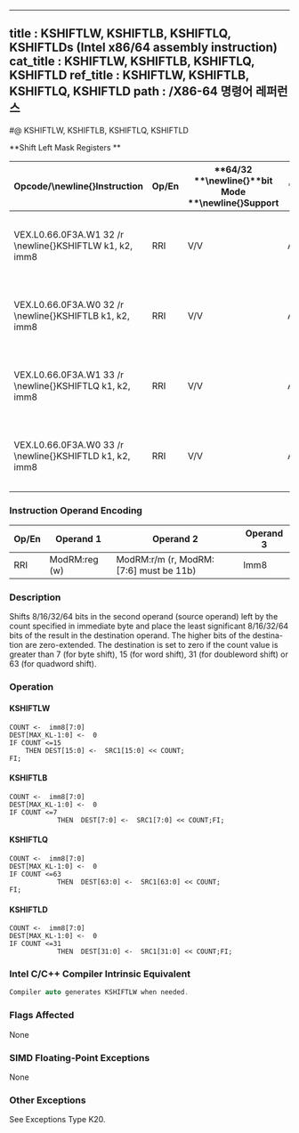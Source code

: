 ----------------------------
title : KSHIFTLW, KSHIFTLB, KSHIFTLQ, KSHIFTLDs (Intel x86/64 assembly instruction)
cat_title : KSHIFTLW, KSHIFTLB, KSHIFTLQ, KSHIFTLD
ref_title : KSHIFTLW, KSHIFTLB, KSHIFTLQ, KSHIFTLD
path : /X86-64 명령어 레퍼런스
----------------------------
#@ KSHIFTLW, KSHIFTLB, KSHIFTLQ, KSHIFTLD

**Shift Left Mask Registers **

|**Opcode/**\newline{}**Instruction**|**Op/En**|**64/32 **\newline{}**bit Mode **\newline{}**Support**|**CPUID **\newline{}**Feature **\newline{}**Flag**|**Description**|
|------------------------------------|---------|------------------------------------------------------|--------------------------------------------------|---------------|
|VEX.L0.66.0F3A.W1 32 /r \newline{}KSHIFTLW k1, k2, imm8|RRI|V/V|AVX512F|Shift left 16 bits in k2 by immediate and write result in k1.|
|VEX.L0.66.0F3A.W0 32 /r \newline{}KSHIFTLB k1, k2, imm8|RRI|V/V|AVX512DQ|Shift left 8 bits in k2 by immediate and write result in k1.|
|VEX.L0.66.0F3A.W1 33 /r \newline{}KSHIFTLQ k1, k2, imm8|RRI|V/V|AVX512BW|Shift left 64 bits in k2 by immediate and write result in k1.|
|VEX.L0.66.0F3A.W0 33 /r \newline{}KSHIFTLD k1, k2, imm8|RRI|V/V|AVX512BW|Shift left 32 bits in k2 by immediate and write result in k1.|
### Instruction Operand Encoding


|Op/En|Operand 1|Operand 2|Operand 3|
|-----|---------|---------|---------|
|RRI|ModRM:reg (w)|ModRM:r/m (r, ModRM:[7:6] must be 11b)|Imm8|
### Description


Shifts 8/16/32/64 bits in the second operand (source operand) left by the count specified in immediate byte and place the least significant 8/16/32/64 bits of the result in the destination operand. The higher bits of the destina-tion are zero-extended. The destination is set to zero if the count value is greater than 7 (for byte shift), 15 (for word shift), 31 (for doubleword shift) or 63 (for quadword shift).


### Operation
#### KSHIFTLW
```info-verb
COUNT <-  imm8[7:0]
DEST[MAX_KL-1:0] <-  0
IF COUNT <=15
    THEN DEST[15:0] <-  SRC1[15:0] << COUNT;
FI;
```
#### KSHIFTLB
```info-verb
COUNT <-  imm8[7:0]
DEST[MAX_KL-1:0] <-  0
IF COUNT <=7
            THEN  DEST[7:0] <-  SRC1[7:0] << COUNT;FI;
```
#### KSHIFTLQ
```info-verb
COUNT <-  imm8[7:0]
DEST[MAX_KL-1:0] <-  0
IF COUNT <=63
            THEN  DEST[63:0] <-  SRC1[63:0] << COUNT;
FI;
```
#### KSHIFTLD
```info-verb
COUNT <-  imm8[7:0]
DEST[MAX_KL-1:0] <-  0
IF COUNT <=31
            THEN  DEST[31:0] <-  SRC1[31:0] << COUNT;FI;
```

### Intel C/C++ Compiler Intrinsic Equivalent

```cpp
Compiler auto generates KSHIFTLW when needed.
```
### Flags Affected


None

### SIMD Floating-Point Exceptions


None

### Other Exceptions


See Exceptions Type K20.

